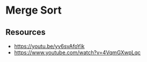 # Merge Sort

## Resources
* https://youtu.be/yv6svAfoYik
* https://www.youtube.com/watch?v=4VqmGXwpLqc
